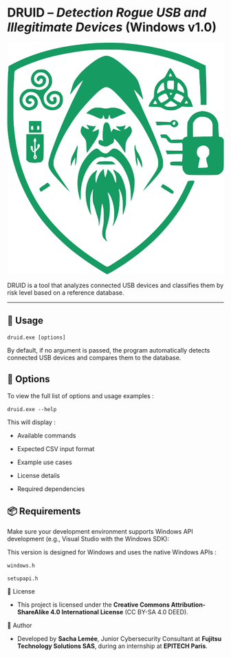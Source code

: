 # DRUID – *Detection Rogue USB and Illegitimate Devices* (Windows v1.0)

![DRUID logo](ressources/DRUID_green_transparent_no_label_4470x4470.png)

DRUID is a tool that analyzes connected USB devices and classifies them by risk level based on a reference database.

---

## 🚀 Usage

```
druid.exe [options]
```

By default, if no argument is passed, the program automatically detects connected USB devices and compares them to the database.

## 📖 Options

To view the full list of options and usage examples :

```
druid.exe --help
```

This will display :

 - Available commands

 - Expected CSV input format

 - Example use cases

 - License details

 - Required dependencies

## 📦 Requirements

Make sure your development environment supports Windows API development (e.g., Visual Studio with the Windows SDK):

This version is designed for Windows and uses the native Windows APIs :

```
windows.h
```

```
setupapi.h
```

📄 License
 - This project is licensed under the **Creative Commons Attribution-ShareAlike 4.0 International License** (CC BY-SA 4.0 DEED).

👤 Author
 - Developed by **Sacha Lemée**, Junior Cybersecurity Consultant at **Fujitsu Technology Solutions SAS**, during an internship at **EPITECH Paris**.
